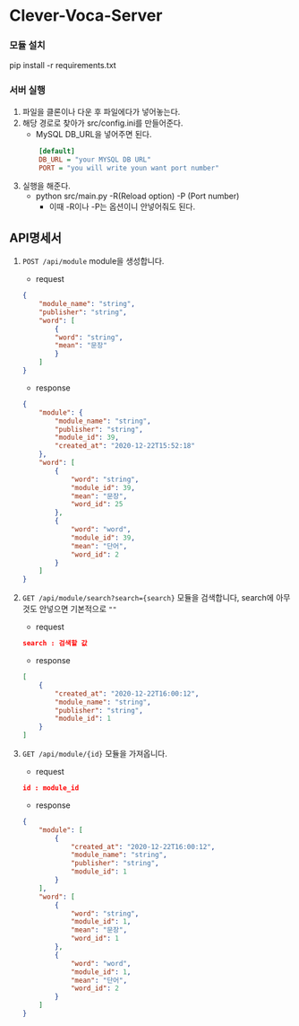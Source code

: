 # Clever-Voca-Server

### 모듈 설치
pip install -r requirements.txt

### 서버 실행
1. 파일을 클론이나 다운 후 파일에다가 넣어놓는다.
2. 해당 경로로 찾아가 src/config.ini를 만들어준다.
    - MySQL DB_URL을 넣어주면 된다.
    ```ini
        [default]
        DB_URL = "your MYSQL DB URL"
        PORT = "you will write youn want port number"
    ```
3. 실행을 해준다.
    - python src/main.py -R(Reload option) -P (Port number)
        - 이때 -R이나 -P는 옵션이니 안넣어줘도 된다.    

## API명세서

1. `POST /api/module`
    module을 생성합니다.
    - request
    ```json
    {
        "module_name": "string",
        "publisher": "string",
        "word": [
            {
            "word": "string",
            "mean": "문장"
            }
        ]
    }
    ```
    - response
    ```json
    {
        "module": {
            "module_name": "string",
            "publisher": "string",
            "module_id": 39,
            "created_at": "2020-12-22T15:52:18"
        },
        "word": [
            {
                "word": "string",
                "module_id": 39,
                "mean": "문장",
                "word_id": 25
            },
            {
                "word": "word",
                "module_id": 39,
                "mean": "단어",
                "word_id": 2
            }
        ]
    }
    ```

2. `GET /api/module/search?search={search}`
    모듈을 검색합니다, search에 아무것도 안넣으면 기본적으로 `""`
    - request
    ```json
    search : 검색할 값
    ```

    - response
    ```json
    [
        {
            "created_at": "2020-12-22T16:00:12",
            "module_name": "string",
            "publisher": "string",
            "module_id": 1
        }
    ]
    ```

3. `GET /api/module/{id}`
    모듈을 가져옵니다.
    - request
    ```json
    id : module_id
    ```

    - response
    ```json
    {
        "module": [
            {
                "created_at": "2020-12-22T16:00:12",
                "module_name": "string",
                "publisher": "string",
                "module_id": 1
            }
        ],
        "word": [
            {
                "word": "string",
                "module_id": 1,
                "mean": "문장",
                "word_id": 1
            },
            {
                "word": "word",
                "module_id": 1,
                "mean": "단어",
                "word_id": 2
            }
        ]
    }
    ```
